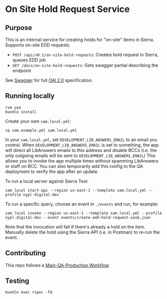 # On Site Hold Request Service

## Purpose

This is an internal service for creating holds for "on-site" items in Sierra. Supports on-site EDD requests.

* `POST /api/v0.1/on-site-hold-requests`: Creates hold request in Sierra, queues EDD job
* `GET /docs/on-site-hold-requests`: Gets swagger partial describing the endpoint

See [Swagger](./swagger.json) for full [OAI 2.0](https://swagger.io/specification/v2/) specification.

## Running locally

```
rvm use
bundle install
```

Create your own `sam.local.yml`:
```
cp sam.example.yml sam.local.yml
```

In your `sam.local.yml`, set `DEVELOPMENT_LIB_ANSWERS_EMAIL` to an email you control. When `DEVELOPMENT_LIB_ANSWERS_EMAIL` is set to something, the app will direct all LibAnswers emails to this address and disable BCCs (i.e. the only outgoing emails will be sent to `DEVELOPMENT_LIB_ANSWERS_EMAIL`) This allows you to invoke the app multiple times without spamming LibAnswers or staff on BCC. You can also temporarily add this config to the QA deployment to verify the app after an update.

To run a local server against Sierra Test:

```
sam local start-api --region us-east-1 --template sam.local.yml --profile nypl-digital-dev
```

To run a specific query, choose an event in `./events` and run, for example:

```
sam local invoke --region us-east-1 --template sam.local.yml --profile nypl-digital-dev --event events/create-edd-hold-request-sasb.json
```

Note that the invocation will fail if there's already a hold on the item. Manually delete the hold using the Sierra API (i.e. in Postman) to re-run the event.

## Contributing

This repo follows a [Main-QA-Production Workflow](https://github.com/NYPL/engineering-general/blob/main/standards/git-workflow.md#main-qa-production)

## Testing

```
bundle exec rspec -fd
```
